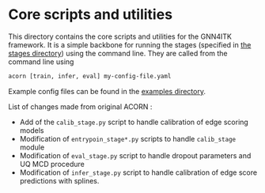 # Core scripts and utilities

This directory contains the core scripts and utilities for the GNN4ITK framework. It is a simple backbone for running the stages (specified in [the stages directory](../stages/README.md)) using the command line. They are called from the command line using 
```bash
acorn [train, infer, eval] my-config-file.yaml
``` 
Example config files can be found in the [examples directory](../../examples/README.md).

List of changes made from original ACORN :
- Add of the `calib_stage.py` script to handle calibration of edge scoring models
- Modification of `entrypoin_stage*.py` scripts to handle `calib_stage` module
- Modification of `eval_stage.py` script to handle dropout parameters and UQ MCD procedure
- Modification of `infer_stage.py` script to handle calibration of edge score predictions with splines.
